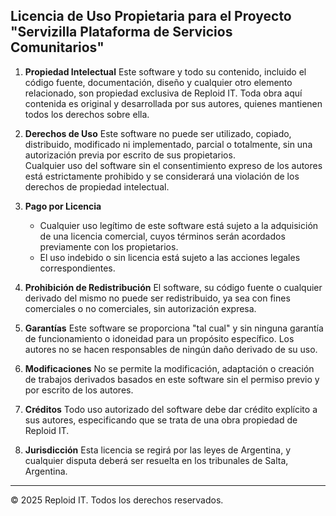 ## Licencia de Uso Propietaria para el Proyecto "Servizilla Plataforma de Servicios Comunitarios" 
1. **Propiedad Intelectual**
   Este software y todo su contenido, incluido el código fuente, documentación, diseño y cualquier otro elemento relacionado, son propiedad exclusiva de Reploid IT. Toda obra aquí contenida es original y desarrollada por sus autores, quienes mantienen todos los derechos sobre ella.

2. **Derechos de Uso**
   Este software no puede ser utilizado, copiado, distribuido, modificado ni implementado, parcial o totalmente, sin una autorización previa por escrito de sus propietarios.  
   Cualquier uso del software sin el consentimiento expreso de los autores está estrictamente prohibido y se considerará una violación de los derechos de propiedad intelectual.

3. **Pago por Licencia**
   - Cualquier uso legítimo de este software está sujeto a la adquisición de una licencia comercial, cuyos términos serán acordados previamente con los propietarios.
   - El uso indebido o sin licencia está sujeto a las acciones legales correspondientes.

4. **Prohibición de Redistribución**
   El software, su código fuente o cualquier derivado del mismo no puede ser redistribuido, ya sea con fines comerciales o no comerciales, sin autorización expresa.

5. **Garantías**
   Este software se proporciona "tal cual" y sin ninguna garantía de funcionamiento o idoneidad para un propósito específico. Los autores no se hacen responsables de ningún daño derivado de su uso.

6. **Modificaciones**
   No se permite la modificación, adaptación o creación de trabajos derivados basados en este software sin el permiso previo y por escrito de los autores.

7. **Créditos**
   Todo uso autorizado del software debe dar crédito explícito a sus autores, especificando que se trata de una obra propiedad de Reploid IT.

8. **Jurisdicción**
   Esta licencia se regirá por las leyes de Argentina, y cualquier disputa deberá ser resuelta en los tribunales de Salta, Argentina.

---

© 2025 Reploid IT. Todos los derechos reservados.
